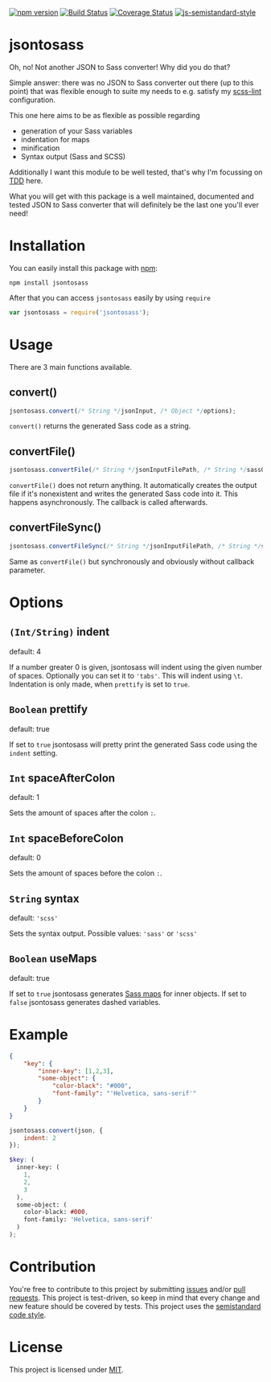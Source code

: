 [![npm version](https://badge.fury.io/js/jsontosass.svg)](https://badge.fury.io/js/jsontosass)
[![Build Status](https://travis-ci.org/Regaddi/jsontosass.svg?branch=master)](https://travis-ci.org/Regaddi/jsontosass)
[![Coverage Status](https://coveralls.io/repos/github/Regaddi/jsontosass/badge.svg?branch=master)](https://coveralls.io/github/Regaddi/jsontosass?branch=master)
[![js-semistandard-style](https://img.shields.io/badge/code%20style-semistandard-brightgreen.svg?style=flat-square)](https://github.com/Flet/semistandard)


# jsontosass

Oh, no! Not another JSON to Sass converter! Why did you do that?

Simple answer: there was no JSON to Sass converter out there (up to this point)
that was flexible enough to suite my needs to e.g. satisfy my
[scss-lint](https://github.com/brigade/scss-lint) configuration.

This one here aims to be as flexible as possible regarding

- generation of your Sass variables
- indentation for maps
- minification
- Syntax output (Sass and SCSS)

Additionally I want this module to be well tested, that's why I'm focussing on
[TDD](https://en.wikipedia.org/wiki/Test-driven_development) here.

What you will get with this package is a well maintained, documented and tested
JSON to Sass converter that will definitely be the last one you'll ever need!

# Installation

You can easily install this package with [npm](https://www.npmjs.com):

    npm install jsontosass

After that you can access `jsontosass` easily by using `require`

```javascript
var jsontosass = require('jsontosass');
```

# Usage

There are 3 main functions available.

## convert()

```javascript
jsontosass.convert(/* String */jsonInput, /* Object */options);
```

`convert()` returns the generated Sass code as a string.

## convertFile()

```javascript
jsontosass.convertFile(/* String */jsonInputFilePath, /* String */sassOutputFilePath, /* Objects */options, /* Function */callback);
```

`convertFile()` does not return anything. It automatically creates the output file if it's nonexistent and writes the generated Sass code into it.
This happens asynchronously. The callback is called afterwards.

## convertFileSync()

```javascript
jsontosass.convertFileSync(/* String */jsonInputFilePath, /* String */sassOutputFilePath, /* Objects */options);
```

Same as `convertFile()` but synchronously and obviously without callback parameter.

# Options

## `(Int/String)` indent

default: 4

If a number greater 0 is given, jsontosass will indent using the given number of spaces. Optionally you can set it to `'tabs'`. This will indent using `\t`. Indentation is only made, when `prettify` is set to `true`.

## `Boolean` prettify

default: true

If set to `true` jsontosass will pretty print the generated Sass code using the `indent` setting.

## `Int` spaceAfterColon

default: 1

Sets the amount of spaces after the colon `:`.

## `Int` spaceBeforeColon

default: 0

Sets the amount of spaces before the colon `:`.

## `String` syntax

default: `'scss'`

Sets the syntax output. Possible values: `'sass'` or `'scss'`

## `Boolean` useMaps

default: true

If set to `true` jsontosass generates [Sass maps](http://sass-lang.com/documentation/file.SASS_REFERENCE.html#maps) for inner objects.
If set to `false` jsontosass generates dashed variables.

# Example

```json
{
    "key": {
        "inner-key": [1,2,3],
        "some-object": {
            "color-black": "#000",
            "font-family": "'Helvetica, sans-serif'"
        }
    }
}
```

```javascript
jsontosass.convert(json, {
    indent: 2
});
```

```scss
$key: (
  inner-key: (
    1,
    2,
    3
  ),
  some-object: (
    color-black: #000,
    font-family: 'Helvetica, sans-serif'
  )
);
```

# Contribution

You're free to contribute to this project by submitting [issues](https://github.com/Regaddi/jsontosass/issues) and/or [pull requests](https://github.com/Regaddi/jsontosass/pulls). This project is test-driven, so keep in mind that every change and new feature should be covered by tests.
This project uses the [semistandard code style](https://github.com/Flet/semistandard).

# License

This project is licensed under [MIT](https://github.com/Regaddi/jsontosass/blob/master/LICENSE).
